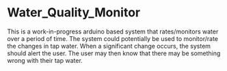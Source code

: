 # Water_Quality_Monitor

This is a work-in-progress arduino based system that rates/monitors water over a period of time. The system could potentially be used to monitor/rate the changes in tap water. When a significant change occurs, the system should alert the user. The user may then know that there may be something wrong with their tap water. 
